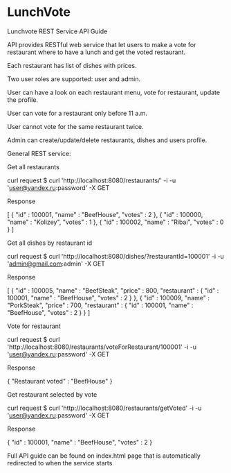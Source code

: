 # LunchVote
Lunchvote REST Service API Guide

API provides RESTful web service that let users to make a vote for restaurant where to have a lunch and get the voted restaurant.

Each restaurant has list of dishes with prices.

Two user roles are supported: user and admin.

User can have a look on each restaurant menu, vote for restaurant, update the profile.

User can vote for a restaurant only before 11 a.m.

User cannot vote for the same restaurant twice.

Admin can create/update/delete restaurants, dishes and users profile.

General REST service:

Get all restaurants

curl request
$ curl 'http://localhost:8080/restaurants/' -i -u 'user@yandex.ru:password' -X GET

Response

[ {
  "id" : 100001,
  "name" : "BeefHouse",
  "votes" : 2
}, {
  "id" : 100000,
  "name" : "Kolizey",
  "votes" : 1
}, {
  "id" : 100002,
  "name" : "Ribai",
  "votes" : 0
} ]

Get all dishes by restaurant id

curl request
$ curl 'http://localhost:8080/dishes/?restaurantId=100001' -i -u 'admin@gmail.com:admin' -X GET

Response

[ {
  "id" : 100005,
  "name" : "BeefSteak",
  "price" : 800,
  "restaurant" : {
    "id" : 100001,
    "name" : "BeefHouse",
    "votes" : 2
  }
}, {
  "id" : 100009,
  "name" : "PorkSteak",
  "price" : 700,
  "restaurant" : {
    "id" : 100001,
    "name" : "BeefHouse",
    "votes" : 2
  }
} ]

Vote for restaurant

curl request
$ curl 'http://localhost:8080/restaurants/voteForRestaurant/100001' -i -u 'user@yandex.ru:password' -X GET

Response

{
  "Restaurant voted" : "BeefHouse"
}

Get restaurant selected by vote

curl request
$ curl 'http://localhost:8080/restaurants/getVoted' -i -u 'user@yandex.ru:password' -X GET

Response

{
  "id" : 100001,
  "name" : "BeefHouse",
  "votes" : 2
}

Full API guide can be found on index.html page that is automatically redirected to when the service starts
